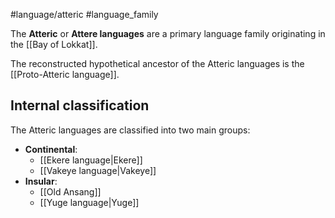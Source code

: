 #language/atteric #language_family 

The **Atteric** or **Attere languages** are a primary language family originating in the [[Bay of Lokkat]].

The reconstructed hypothetical ancestor of the Atteric languages is the [[Proto-Atteric language]].

## Internal classification

The Atteric languages are classified into two main groups:

- **Continental**:
	- [[Ekere language|Ekere]]
	- [[Vakeye language|Vakeye]]
- **Insular**:
	- [[Old Ansang]]
	- [[Yuge language|Yuge]]
